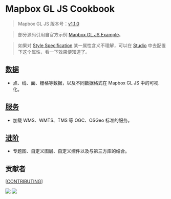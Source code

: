 # Mapbox GL JS Cookbook

> Mapbox GL JS 版本号：[v1.1.0](https://docs.mapbox.com/mapbox-gl-js/overview/)

> 部分源码引用自官方示例 [Mapbox GL JS Example](https://docs.mapbox.com/mapbox-gl-js/examples/)。

> 如果对 [Style Specification](https://docs.mapbox.com/mapbox-gl-js/style-spec/) 某一属性含义不理解，可以在 [Studio](https://studio.mapbox.com/) 中去配置下这个属性，看一下效果便知道了。


## [数据](https://giser.xyz/mapbox-gl-js-cookbook/data/)
  * 点、线、面、栅格等数据，以及不同数据格式在 Mapbox GL JS 中的可视化。
## [服务](https://giser.xyz/mapbox-gl-js-cookbook/service//)
  * 加载 WMS、WMTS、TMS 等 OGC、OSGeo 标准的服务。
## [进阶](https://giser.xyz/mapbox-gl-js-cookbook/advance/)
  * 专题图、自定义图层、自定义控件以及与第三方库的结合。


## 贡献者
[[CONTRIBUTING](CONTRIBUTING.md)]

[![](https://avatars2.githubusercontent.com/u/20068340?s=60&v=4)](https://github.com/huanglii/) [![](https://avatars0.githubusercontent.com/u/27879336?s=60&v=4)](https://github.com/JerckyLY)
